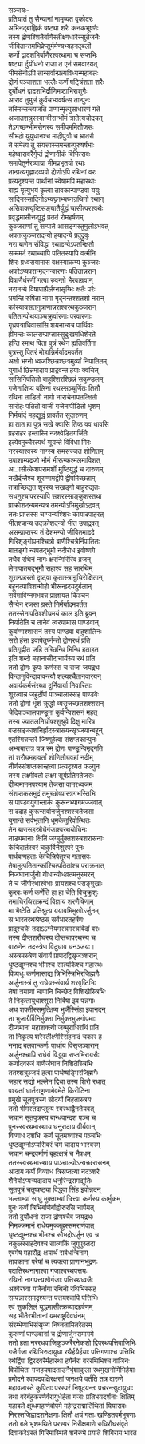 सञ्जयः-  
प्रतिघातं तु सैन्यानां नामृष्यत वृकोदरः  
अभिनद्बाह्लिकं षष्ट्या शरैः कनकभूषणैः  
तस्य द्रोणश्शितैर्बाणैस्तीक्ष्णधारैस्सुतेजनैः  
जीवितान्तमभिप्रेप्सुर्मर्मण्यभ्यहनद्बली  
कर्णो द्वादशभिर्बाणैरश्वत्थामा च सप्तभिः  
षष्ट्या र्दुर्योधनो राजा त एनं समवारयत्  
भीमसेनोऽपि तान्सर्वान्प्रत्यविध्यन्महाबलः  
द्रोणं पञ्चाशता भल्लैः कर्णं षट्त्रिंशता शरैः  
दुर्योधनं द्वादशभिर्द्रौणिमष्टाभिराशुगैः  
आरावं तुमुलं कुर्वन्नभ्यवर्षत्स तान्पुनः  
तस्मिन्सन्त्यजति प्राणान्मृत्युसाधारणं गते  
अजातशत्रुस्स्वान्वीरान्भीमं त्रातेत्यचोदयत्  
तेऽगच्छन्भीमसेनस्य समीपममितौजसः  
सौभद्रो युयुधानश्च माद्रीपुत्रौ च भ्रातरौ  
ते समेत्य तु संयत्तास्समन्तात्पुरुषर्षभाः  
महेष्वासवरैर्गुप्तं द्रोणानीकं बिभित्सवः  
समापेतुर्नरव्याघ्रा भीमप्रभृतयो रथाः  
तान्प्रत्यगृह्णादव्यग्रो द्रोणोऽपि रथिनां वरः  
प्रत्यदृश्यन्त पार्थानां स्वेषामपि महारथाः  
बाह्यं मृत्युभयं कृत्वा तावकान्पाण्डवा ययुः  
सादिनस्सादिनोऽभ्यघ्न्नभ्यघ्नन्रथिनो रथान्  
असिशक्त्यृष्टिसङ्घातैर्युद्धं चासीत्परश्वथैः  
प्रवृद्धमासीत्तद्युद्धं प्रततं रोमहर्षणम्  
कुञ्जराणां तु सम्पाते आसङ्गस्तुमुलोऽभवत्  
अपतत्कुञ्जरादन्यो हयादन्ये प्रदुद्रुवुः  
नरा बाणेन संविद्धा रथादन्येऽपतन्क्षितौ  
सम्ममर्द रथाच्चापि पतितस्यापि वर्त्मनि  
शिरः प्रध्वंसयामास वक्षस्याक्रम्य कुञ्जरः  
अपरेऽप्यपरान्मृद्नन्वारणाः पतितान्नरान्  
विषाणैर्धरणीं गत्वा रुवन्तो भैरवान्रवान्  
नरानन्ये विषाणाग्रैर्लग्नासृग्भिः क्षतैः परैः  
भ्रमन्ति रुषिता नागा मृद्नन्तश्शतशो नरान्  
कांस्यायसतनुत्राणान्नराश्वरथकुञ्जरान्  
पतितान्पोथयाञ्चक्रुर्वारणाः परवारणाः  
गृध्रपत्राधिवासांसि शयनान्यत्र पार्थिवाः   
ह्रीमन्तः कालसम्प्राप्तास्सुदुःखमधिशेरते  
हन्ति स्माथ पिता पुत्रं रथेन ह्यतिवर्तिना  
पुत्रस्तु पितरं मोहान्निर्मर्यादमवर्तत  
अक्षो भग्नो ध्वजश्छिन्नश्छत्रमुर्व्यां निपातितम्  
युगार्धं छिन्नमादाय प्राद्रवन्त हयाः क्वचित्  
सासिर्निपतितो बाहुश्शिरश्छिन्नं सकुण्डलम्  
गजेनाक्षिप्य बलिना रथस्सञ्चूर्णितः क्षितौ  
रथिना ताडितो नागो नाराचेनापतत्क्षितौ  
सारोहः पतितो वाजी गजेनापीडितो भृशम्  
निर्मर्यादं महद्युद्धं प्रावर्तत सुदारुणम्  
हा तात हा पुत्र सखे क्वासि तिष्ठ क्व धावसि  
प्रहराहर हन्तास्मि नदक्ष्वेडितगर्जितैः  
इत्येवमुच्चैरत्यर्थं श्रूयन्ते विविधा गिरः  
नरस्याश्वस्य नाग्स्य समसज्जत शोणितम्  
उपाशाम्यद्रजो भौमं भीरून्कश्मलमाविशत्  
अासीत्केशपरामर्शो मुष्टियुद्धं च दारुणम्  
नखैर्दन्तैश्च शूराणामद्वीपे द्वीपमिच्छताम्  
तत्राच्छिद्यत शूरस्य सखड्गो बाहुरुद्यतः  
सधनुश्चापरस्यापि सशरस्साङ्कुशस्तथा  
प्राक्रोशदन्यमन्यत्र तमन्योऽभिमुखोऽद्रवत्  
ततः प्राप्तस्स चाप्यन्यश्शिरः कायादपाहरत्  
भीतश्चान्य उदक्रोशदन्यो भीत उपाद्रवत्  
असम्प्राप्तस्य तं देशमन्यो जीवितमाददे  
गिरिशृङ्गोपमश्चित्रो बाणैश्चित्रैर्निपातितः  
मातङ्गो न्यपतद्भूमौ नदीरोध इवोष्णगे  
तथैव रथिनं नागः क्षरन्गिरिरिव व्रजन्  
लेनापातयद्भूमौ सहाश्वं सह सारथिम्  
शूरान्प्रहरतो दृष्ट्वा कृतास्त्रान्रुधिरोक्षितान्  
बहूनत्याविशन्मोहो भीरून्हृदयदुर्बलान्  
सर्वमाविग्नमभवन्न प्राज्ञायत किञ्चन  
सैन्येन रजसा ग्रस्ते निर्मर्यादमवर्तत  
ततस्सेनापतिश्शीघ्रमयं काल इति ब्रुवन्  
निर्यातेति च तानेवं त्वरयामास पाण्डवान्  
कुर्वाणाश्शासनं तस्य पाण्डवा बाहुशालिनः  
सरो हंसा इवापेतुर्घ्नन्तो द्रोणरथं प्रति  
प्रतिगृह्णीत जहि तच्छिन्धि भिन्धि हताहत  
इति शब्दो महानासीदाचार्यस्य रथं प्रति  
ततो द्रोणः कृपः कर्णस्स च राजा जयद्रथः  
विन्दानुविन्दावावन्त्यौ शल्यश्चैतानवारयन्  
अवार्यकर्मसंरब्धा दुर्निवार्या निवारिताः  
शूरत्वान्न जहुर्द्रोणं पाञ्चालास्सह पाण्डवैः  
ततो द्रोणो भृशं क्रुद्धो व्यसृजच्छतशश्शरान्  
चेदिपाञ्चालपाण्डूनां कुर्वन्विशसनं महत्  
तस्य ज्यातलनिर्घोषश्शुश्रुवे दिक्षु मारिष  
वज्रसङ्काशनिर्ह्रादस्त्रासयन्सृञ्जयान्बहून्  
एतस्मिन्नन्तरे जिष्णुर्हत्वा संशप्तकान्पुनः  
अभ्ययात्तत्र यत्र स्म द्रोणः पाण्डून्विमृद्गति  
तां शरौघमहावर्तां शोणितौघवहां नदीम्  
तीर्णस्संशप्तकान्हत्वा प्रत्यदृश्यत फल्गुनः  
तस्य लक्ष्मीवतो लक्ष्म सूर्यप्रतिमतेजसः  
दीप्यमानमपश्याम तेजसा वानरध्वजम्  
संशप्तकसमुद्रं तमुच्छोष्यास्त्रगभस्तिभिः  
स पाण्डवयुगान्तार्कः कुरूनभ्यागमज्जवात्  
स ददाह कुरून्सर्वानर्जुनश्शस्त्रतेजसा  
युगान्ते सर्वभूतानि धूमकेतुरिवोत्थितः  
तेन बाणसहस्रौधैर्गजाश्वरथयोधिनः  
ताड्यमानाः क्षितिं जग्मुर्मुक्तशस्त्रशरासनाः  
केचिदार्तस्वरं चक्रुर्विनेशुरपरे पुनः  
पार्थबाणहताः केचिन्निपेतुश्च गतासवः  
तेषामुत्पतितान्कांश्चित्पतितांश्च पराक्रमात्  
निजघानार्जुनो योधान्योधव्रतमनुस्मरन्  
ते च जीर्णरथाश्वेभाः प्रायशश्च पराङ्मुखाः  
कुरवः कर्ण कर्णेति हा हा चेति विचुक्रुशुः  
तमाधिरथिराक्रन्दं विज्ञाय शरणैषिणाम्  
मा भैष्टेति प्रतिश्रुत्य ययावभिमुखोऽर्जुनम्  
स भारतरथश्रेष्ठस् सर्वभारतहर्षणः  
प्रादुश्चक्रे तदाऽऽग्नेयमस्त्रमस्त्रविदां वरः  
तस्य दीप्तशरौघस्य दीप्तचापरथस्य च  
वारुणेन तदस्त्रेण विदुधाव धनञ्जयः।   
अस्त्रमस्त्रेण संवार्य प्राणदद्विसृजञ्शरान्  
धृष्टद्युम्नश्च भीमश्च सात्यकिश्च महारथः  
विव्यधुः कर्णमासाद्य त्रिभिस्त्रिभिरजिह्मगैः  
अर्जुनास्त्रं तु राधेयस्संवार्य शरवृष्टिभिः  
तेषां त्रयाणां चापानि चिच्छेद विशिखैस्त्रिभिः  
ते निकृत्तायुधाश्शूरा निर्विषा इव पन्नगाः  
अथ शक्तीस्समुत्क्षिप्य भुजैस्सिंहा इवानदन्  
ता भुजाग्रैर्विनिर्मुक्ता निर्मुक्तभुजगोपमाः  
दीप्यमाना महाशक्त्यो जग्मुराधिरथिं प्रति  
ता निकृत्य शरैस्तीक्ष्णैस्सिंहनादं चकार ह  
ननाद बलवान्कर्णः पार्थाय विसृजञ्शरान्  
अर्जुनश्चापि राधेयं विद्ध्वा सप्तभिरायसैः  
कर्णादवरजं बाणैर्जघान निशितैस्त्रिभिः  
ततश्शत्रुञ्जयं हत्वा पार्थष्षड्भिरजिह्मगैः  
जहार सद्यो भल्लेन द्विधा तस्य शिरो रथात्  
पश्यतां धार्तराष्ट्राणामेवमेते किरीटिना  
प्रमुखे सूतपुत्रस्य सोदर्या निहतास्त्रयः  
ततो भीमस्तदाप्लुत्य स्वरथाद्वैनतेयवत्  
जघान सूतपुत्रस्य बान्धवान्दश पञ्च च  
पुनस्स्वरथमास्थाय धनुरादाय वीर्यवान्  
विव्याध दशभिः कर्णं सूतमश्वांश्च पञ्चभिः  
धृष्टद्युम्नोऽप्यसिवरं चर्म चादाय भास्वरम्  
जघान चन्द्रवर्माणं बृहत्क्षत्रं च नैषधम्  
ततस्स्वरथमास्थाय पाञ्चाल्योऽन्यच्छरासनम्  
आदाय कर्णं विव्याध त्रिसप्तत्या नदञ्शरैः  
शैनेयोऽप्यन्यदादाय धनुरिन्द्रसमद्युतिः  
सूतपुत्रं चतुष्षष्ट्या विद्ध्वा सिंह इवोन्नदन्  
भल्लाभ्यां साधु मुक्ताभ्यां छित्त्वा कर्णस्य कार्मुकम्  
पुनः कर्णं त्रिभिर्बाणैर्बाह्वोरुरसि चार्पयत्  
ततो दुर्योधनो राजा द्रोणश्चैव जयद्रथः  
निमज्जमानं राधेयमुज्जह्रुस्समरार्णवात्  
धृष्टद्युम्नश्च भीमश्च सौभद्रोऽर्जुन एव च  
नकुलस्सहदेवश्च सात्यकिं जुगुपुस्तदा  
एवमेष महारौद्रः क्षयार्थं सर्वधन्विनाम्  
तावकानां परेषां च त्यक्त्वा प्राणानभूद्रणः  
पदातिरथनागाश्वा गजाश्वरथपत्तयः  
रथिनो नागपत्त्यश्वैर्गजाः पत्तिरथध्वजैः  
अश्वैरश्वा गजैर्नागा रथिनो रथिभिस्सह  
सम्पन्नास्समदृश्यन्त पत्तयश्चापि पत्तिभिः  
एवं सुकलिलं युद्धमासीत्क्रव्यादहर्षणम्  
सह भीतैरभीतानां यमराष्ट्रविवर्धनम्  
संरम्भेणाभिसंसृज्य निघ्नतामितरेतरम्  
कुरूणां पाण्डवानां च द्रोणार्जुनसमागमे  
ततो हता नररथवाजिकुञ्जरैरनेकशो द्विपरथपत्तिवाजिभिः  
गजैर्गजा रथिभिरुदायुधा रथैर्हयैर्हयाः पत्तिगणाश्च पत्तिभिः  
रथैर्द्विपा द्विरदवरैर्महारथा हयैर्नरा वररथिभिश्च वाजिनः  
विपोथिता गजहयपादताडनैर्भृशाकुला रथमुखनोमिभिर्हयाः  
प्रमोदने श्वापदपक्षिरक्षसां जनक्षये वर्तति तत्र दारुणे  
महावलास्ते कुपिताः परस्परं निषूदयन्तः प्रचरन्त्युदायुधाः  
तथा वरैर्बहुकरणैर्वरायुधैर्हता गजाः प्रतिभयदर्शनाः क्षितिम्  
महाबले क्षुब्धमहार्णवोपमे महेन्द्रसद्मातिथितां यियासवः  
निरस्तजिह्वादशनेक्षणाः क्षितौ क्षयं गताः खण्डितवर्मभूषणाः  
ततो बले भृशमथिते परस्परं निरीक्षमाणे रुधिरौघसंवृते  
दिवाकरेऽस्तं गिरिमास्थिते शनैरुभे प्रयाते शिबिराय भारत  
